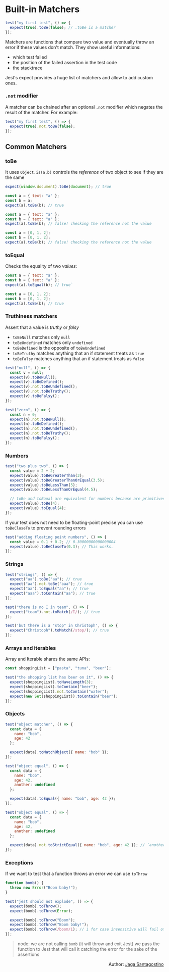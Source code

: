 # Built-in Matchers

```js
test("my first test", () => {
  expect(true).toBe(false); // .toBe is a matcher
});
```

Matchers are functions that compare two value and eventually throw an error if these values don't match. They show useful informations:

- which test failed
- the position of the failed assertion in the test code
- the stacktrace

Jest's expect provides a huge list of matchers and allow to add custom ones.

### `.not` modifier

A matcher can be chained after an optional `.not` modifier which negates the result of the matcher. For example:

```javascript
test("my first test", () => {
  expect(true).not.toBe(false);
});
```

## Common Matchers

### toBe

It uses `Object.is(a,b)` controls the _reference_ of two object to see if they are the same

```javascript
expect(window.document).toBe(document); // true

const a = { text: "a" };
const b = a;
expect(a).toBe(b); // true

const a = { text: "a" };
const b = { text: "a" };
expect(a).toBe(b); // false! checking the reference not the value

const a = [0, 1, 2];
const b = [0, 1, 2];
expect(a).toBe(b); // false! checking the reference not the value
```

### toEqual

Checks the equality of two _values_:

```javascript
const a = { text: "a" };
const b = { text: "a" };
expect(a).toEqual(b); // true`

const a = [0, 1, 2];
const b = [0, 1, 2];
expect(a).toBe(b); // true
```

### Truthiness matchers

Assert that a value is _truthy_ or _falsy_

- `toBeNull` matches only `null`
- `toBeUndefined` matches only `undefined`
- `toBeDefined` is the opposite of `toBeUndefined`
- `toBeTruthy` matches anything that an if statement treats as `true`
- `toBeFalsy` matches anything that an if statement treats as `false`

```javascript
test("null", () => {
  const v = null;
  expect(v).toBeNull();
  expect(v).toBeDefined();
  expect(v).not.toBeUndefined();
  expect(v).not.toBeTruthy();
  expect(v).toBeFalsy();
});

test("zero", () => {
  const n = 0;
  expect(n).not.toBeNull();
  expect(n).toBeDefined();
  expect(n).not.toBeUndefined();
  expect(n).not.toBeTruthy();
  expect(n).toBeFalsy();
});
```

### Numbers

```javascript
test("two plus two", () => {
  const value = 2 + 2;
  expect(value).toBeGreaterThan(3);
  expect(value).toBeGreaterThanOrEqual(3.5);
  expect(value).toBeLessThan(5);
  expect(value).toBeLessThanOrEqual(4.5);

  // toBe and toEqual are equivalent for numbers because are primitives (like when using ===)
  expect(value).toBe(4);
  expect(value).toEqual(4);
});
```

If your test does not need to be floating-point precise you can use `toBeCloseTo` to prevent rounding errors

```javascript
test("adding floating point numbers", () => {
  const value = 0.1 + 0.2; // 0.30000000000000004
  expect(value).toBeCloseTo(0.3); // This works.
});
```

### Strings

```javascript
test("strings", () => {
  expect("aa").toBe("aa"); // true
  expect("aa").not.toBe("aaa"); // true
  expect("aa").toEqual("aa"); // true
  expect("aaa").toContain("aa"); // true
});

test("there is no I in team", () => {
  expect("team").not.toMatch(/I/); // true
});

test('but there is a "stop" in Christoph', () => {
  expect("Christoph").toMatch(/stop/); // true
});
```

### Arrays and iterables

Array and Iterable shares the same APIs:

```javascript
const shoppingList = ["pasta", "tuna", "beer"];

test("the shopping list has beer on it", () => {
  expect(shoppingList).toHaveLength(3);
  expect(shoppingList).toContain("beer");
  expect(shoppingList).not.toContain("water");
  expect(new Set(shoppingList)).toContain("beer");
});
```

### Objects

```javascript
test("object matcher", () => {
  const data = {
    name: "bob",
    age: 42
  };

  expect(data).toMatchObject({ name: "bob" });
});
```

```javascript
test("object equal", () => {
  const data = {
    name: "bob",
    age: 42,
    another: undefined
  };

  expect(data).toEqual({ name: "bob", age: 42 });
});
```

```javascript
test("object equal", () => {
  const data = {
    name: "bob",
    age: 42,
    another: undefined
  };

  expect(data).not.toStrictEqual({ name: "bob", age: 42 }); // `another` being present but `undefined` fails when strict matching
});
```

### Exceptions

If we want to test that a function throws an error we can use `toThrow`

```javascript
function bomb() {
  throw new Error("Boom baby!");
}

test("jest should not explode", () => {
  expect(bomb).toThrow();
  expect(bomb).toThrow(Error);

  expect(bomb).toThrow("Boom");
  expect(bomb).toThrow("Boom baby!");
  expect(bomb).toThrow(/boom/i); // i for case insensitive will fail otherwhise
});
```

> node: we are not calling `bomb` (it will throw and exit Jest) we pass the function to Jest that will call it catching the error for the sake of the assertions

<p style='text-align: right;'>Author: <a href="../about-us.md#jaga-santagostino">Jaga Santagostino</a></p>
